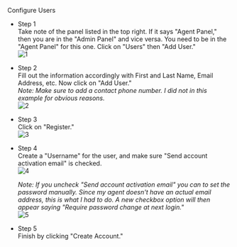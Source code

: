 Configure Users<br />

- Step 1<br />
Take note of the panel listed in the top right.  If it says "Agent Panel," then you are in the "Admin Panel" and vice versa.  You need to be in the "Agent Panel" for this one.  Click on "Users" then "Add User."
<br />![1](https://github.com/ScotBlair/config-users/assets/171102023/d1666bd0-091d-4448-8d0b-0470f3c6710a)<br />

- Step 2<br />
Fill out the information accordingly with First and Last Name, Email Address, etc.  Now click on "Add User."<br />
*Note: Make sure to add a contact phone number.  I did not in this example for obvious reasons.*
<br />![2](https://github.com/ScotBlair/config-users/assets/171102023/e224e67f-9063-46b2-967c-8fc3d3239be7)<br />

- Step 3<br />
Click on "Register."
<br />![3](https://github.com/ScotBlair/config-users/assets/171102023/2fa95c01-b45e-4f88-acf6-8978e26d7bc9)<br />

- Step 4<br />
Create a "Username" for the user, and make sure "Send account activation email" is checked.
<br />![4](https://github.com/ScotBlair/config-users/assets/171102023/9c5566af-73b8-49ad-b6be-deecec6c16a2)<br />

  *Note: If you uncheck "Send account activation email" you can to set the password manually.  Since my agent doesn't have an actual email address, this is what I had to do.  A new checkbox option will then appear saying "Require password change at next login."*
<br />![5](https://github.com/ScotBlair/config-users/assets/171102023/649973df-93f8-4502-b583-c60b9a8279c8)<br />


- Step 5<br />
Finish by clicking "Create Account."
